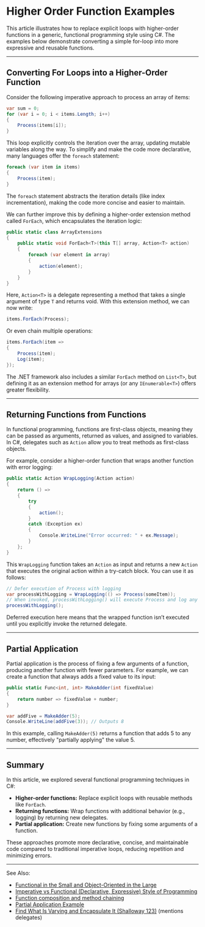 # Higher Order Function Examples

This article illustrates how to replace explicit loops with higher-order functions in a generic, functional programming
style using C#. The examples below demonstrate converting a simple for-loop into more expressive and reusable functions.

---

## Converting For Loops into a Higher-Order Function

Consider the following imperative approach to process an array of items:

```C#
var sum = 0;
for (var i = 0; i < items.Length; i++)
{
    Process(items[i]);
}
```

This loop explicitly controls the iteration over the array, updating mutable variables along the way. To simplify and
make the code more declarative, many languages offer the `foreach` statement:

```C#
foreach (var item in items)
{
    Process(item);
}
```

The `foreach` statement abstracts the iteration details (like index incrementation), making the code more concise and
easier to maintain.

We can further improve this by defining a higher-order extension method called `ForEach`, which encapsulates the
iteration logic:

```C#
public static class ArrayExtensions
{
    public static void ForEach<T>(this T[] array, Action<T> action)
    {
        foreach (var element in array)
        {
            action(element);
        }
    }
}
```

Here, `Action<T>` is a delegate representing a method that takes a single argument of type `T` and returns void. With
this extension method, we can now write:

```C#
items.ForEach(Process);
```

Or even chain multiple operations:

```C#
items.ForEach(item =>
{
    Process(item);
    Log(item);
});
```

The .NET framework also includes a similar `ForEach` method on `List<T>`, but defining it as an extension method for
arrays (or any `IEnumerable<T>`) offers greater flexibility.

---

## Returning Functions from Functions

In functional programming, functions are first-class objects, meaning they can be passed as arguments, returned as
values, and assigned to variables. In C#, delegates such as `Action` allow you to treat methods as first-class objects.

For example, consider a higher-order function that wraps another function with error logging:

```C#
public static Action WrapLogging(Action action)
{
    return () =>
    {
        try
        {
            action();
        }
        catch (Exception ex)
        {
            Console.WriteLine("Error occurred: " + ex.Message);
        }
    };
}
```

This `WrapLogging` function takes an `Action` as input and returns a new `Action` that executes the original action
within a try-catch block. You can use it as follows:

```C#
// Defer execution of Process with logging
var processWithLogging = WrapLogging(() => Process(someItem));
// When invoked, processWithLogging() will execute Process and log any exceptions.
processWithLogging();
```

Deferred execution here means that the wrapped function isn’t executed until you explicitly invoke the returned
delegate.

---

## Partial Application

Partial application is the process of fixing a few arguments of a function, producing another function with fewer
parameters. For example, we can create a function that always adds a fixed value to its input:

```C#
public static Func<int, int> MakeAdder(int fixedValue)
{
    return number => fixedValue + number;
}

var addFive = MakeAdder(5);
Console.WriteLine(addFive(3)); // Outputs 8
```

In this example, calling `MakeAdder(5)` returns a function that adds 5 to any number, effectively "partially applying"
the value 5.

---

## Summary

In this article, we explored several functional programming techniques in C#:

- **Higher-order functions:** Replace explicit loops with reusable methods like `ForEach`.
- **Returning functions:** Wrap functions with additional behavior (e.g., logging) by returning new delegates.
- **Partial application:** Create new functions by fixing some arguments of a function.

These approaches promote more declarative, concise, and maintainable code compared to traditional imperative loops,
reducing repetition and minimizing errors.

---
See Also:
- [Functional in the Small and Object-Oriented in the Large](Functional-in-the-Small-and-Object-Oriented-in-the-Large.md)
- [Imperative vs Functional (Declarative, Expressive) Style of Programming](Imperative-vs-Functional-Declarative-Expressive-Style-of-Programming.md)
- [Function composition and method chaining](Function-composition-and-method-chaining.md)
- [Partial Application Example](Partial-Application-Example.md)
- [Find What Is Varying and Encapsulate It (Shalloway 123)](Find-What-Is-Varying-and-Encapsulate-It-Shalloway-123.md) (mentions delegates)